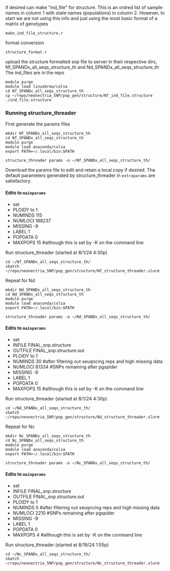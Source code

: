 if desired can make "ind_file" for structure. This is an ordred list of sample names in column 1 with state names (populations) in column 2.
 However, to start we are not using this info and just using the most basic format of a matrix of genotypes
```
make_ind_file_structure.r
```
format conversion
```
structure_format.r
```
upload the structure formatted snp file to server in their respective dirs, Nf_SPANDx_all_seqs_structure_th and Nd_SPANDx_all_seqs_structure_th
 The ind_files are in the repo
```
module purge
module load linuxbrew/colsa
cd Nf_SPANDx_all_seqs_structure_th
cp ~/repo/neonectria_SNP/pop_gen/structure/Nf_ind_file.structure ./ind_file.structure
```

### Running structure_threader
First generate the params files
```
mkdir Nf_SPANDx_all_seqs_structure_th
cd Nf_SPANDx_all_seqs_structure_th
module purge
module load anaconda/colsa
export PATH=~/.local/bin:$PATH

structure_threader params -o ~/Nf_SPANDx_all_seqs_structure_th/
```
Download the params file to edit and retain a local copy if desired. The default parameters generated by structure_threader in `extraparams` are satisfactory.
#### Edits to `mainparams`
- set
- PLOIDY to 1
- NUMINDS 115 
- NUMLOCI 188237 
- MISSING -9
- LABEL 1
- POPDATA 0
- MAXPOPS 15 #although this is set by -K on the command line

Run structure_threader (started at 8/1/24 4:30p)
```
cd ~/Nf_SPANDx_all_seqs_structure_th/
sbatch ~/repo/neonectria_SNP/pop_gen/structure/Nf_structure_threader.slurm 
```

Repeat for Nd
```
mkdir Nd_SPANDx_all_seqs_structure_th
cd Nd_SPANDx_all_seqs_structure_th
module purge
module load anaconda/colsa
export PATH=~/.local/bin:$PATH

structure_threader params -o ~/Nd_SPANDx_all_seqs_structure_th/
```
#### Edits to `mainparams`
- set
- INFILE FINAL_snp.structure
- OUTFILE  FINAL_snp.structure.out
- PLOIDY to 1
- NUMINDS 30 #after filtering out seuqncing reps and high missing data
- NUMLOCI 81334 #SNPs remaining after pgspider
- MISSING -9
- LABEL 1
- POPDATA 0
- MAXPOPS 15 #although this is set by -K on the command line

Run structure_threader (started at 8/1/24 4:30p)
```
cd ~/Nd_SPANDx_all_seqs_structure_th/
sbatch ~/repo/neonectria_SNP/pop_gen/structure/Nd_structure_threader.slurm 
```

Repeat for Nc
```
mkdir Nc_SPANDx_all_seqs_structure_th
cd Nc_SPANDx_all_seqs_structure_th
module purge
module load anaconda/colsa
export PATH=~/.local/bin:$PATH

structure_threader params -o ~/Nc_SPANDx_all_seqs_structure_th/
```
#### Edits to `mainparams`
- set
- INFILE FINAL_snp.structure
- OUTFILE  FINAL_snp.structure.out
- PLOIDY to 1
- NUMINDS 5 #after filtering out seuqncing reps and high missing data
- NUMLOCI 2210 #SNPs remaining after pgspider
- MISSING -9
- LABEL 1
- POPDATA 0
- MAXPOPS 4 #although this is set by -K on the command line

Run structure_threader (started at 8/19/24 1:55p)
```
cd ~/Nc_SPANDx_all_seqs_structure_th/
sbatch ~/repo/neonectria_SNP/pop_gen/structure/Nc_structure_threader.slurm 
```

